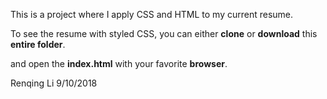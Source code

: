 <p>This is a project where I apply CSS and HTML to my current resume.</P>

<p>To see the resume with styled CSS, you can either <strong>clone</strong> or <strong>download</strong> this <b>entire folder</b>.</p>

<p>and open the <strong>index.html</strong> with your favorite <b>browser</b>.</p>

Renqing Li
9/10/2018
